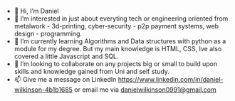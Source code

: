 - 👋 Hi, I’m Daniel
- 👀 I’m interested in just about everyting tech or engineering oriented from metalwork - 3d-printing, cyber-security - p2p payment systems, web design - programming.
- 🌱 I’m currently learning Algorithms and Data structures with python as a module for my degree. But my main knowledge is HTML, CSS, Ive also covered a little Javascript and SQL.
- 💞️ I’m looking to collaborate on any projects big or small to build upon skills and knowledge gained from Uni and self study.
- 📫 Give me a message on LinkedIn https://www.linkedin.com/in/daniel-wilkinson-4b1b1685 or email me via danielwilkinson0991@gmail.com

<!---
danjwilko/danjwilko is a ✨ special ✨ repository because its `README.md` (this file) appears on your GitHub profile.
You can click the Preview link to take a look at your changes.
--->
